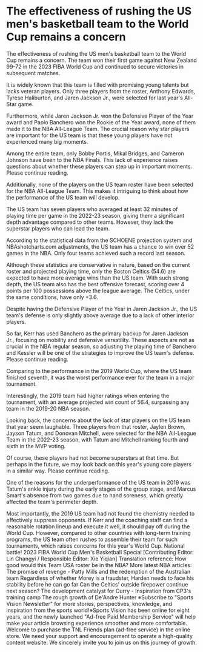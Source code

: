 # The effectiveness of rushing the US men's basketball team to the World Cup remains a concern 
 The effectiveness of rushing the US men's basketball team to the World Cup remains a concern. The team won their first game against New Zealand 99-72 in the 2023 FIBA World Cup and continued to secure victories in subsequent matches.

It is widely known that this team is filled with promising young talents but lacks veteran players. Only three players from the roster, Anthony Edwards, Tyrese Haliburton, and Jaren Jackson Jr., were selected for last year's All-Star game.

Furthermore, while Jaren Jackson Jr. won the Defensive Player of the Year award and Paolo Banchero won the Rookie of the Year award, none of them made it to the NBA All-League Team. The crucial reason why star players are important for the US team is that these young players have not experienced many big moments.

Among the entire team, only Bobby Portis, Mikal Bridges, and Cameron Johnson have been to the NBA Finals. This lack of experience raises questions about whether these players can step up in important moments. Please continue reading.

Additionally, none of the players on the US team roster have been selected for the NBA All-League Team. This makes it intriguing to think about how the performance of the US team will develop.

The US team has seven players who averaged at least 32 minutes of playing time per game in the 2022-23 season, giving them a significant depth advantage compared to other teams. However, they lack the superstar players who can lead the team.

According to the statistical data from the SCHOENE projection system and NBAshotcharts.com adjustments, the US team has a chance to win over 52 games in the NBA. Only four teams achieved such a record last season.

Although these statistics are conservative in nature, based on the current roster and projected playing time, only the Boston Celtics (54.6) are expected to have more average wins than the US team. With such strong depth, the US team also has the best offensive forecast, scoring over 4 points per 100 possessions above the league average. The Celtics, under the same conditions, have only +3.6.

Despite having the Defensive Player of the Year in Jaren Jackson Jr., the US team's defense is only slightly above average due to a lack of other interior players.

So far, Kerr has used Banchero as the primary backup for Jaren Jackson Jr., focusing on mobility and defensive versatility. These aspects are not as crucial in the NBA regular season, so adjusting the playing time of Banchero and Kessler will be one of the strategies to improve the US team's defense. Please continue reading.

Comparing to the performance in the 2019 World Cup, where the US team finished seventh, it was the worst performance ever for the team in a major tournament.

Interestingly, the 2019 team had higher ratings when entering the tournament, with an average projected win count of 56.4, surpassing any team in the 2019-20 NBA season.

Looking back, the concerns about the lack of star players on the US team that year seem laughable. Three players from that roster, Jaylen Brown, Jayson Tatum, and Donovan Mitchell, were selected for the NBA All-League Team in the 2022-23 season, with Tatum and Mitchell ranking fourth and sixth in the MVP voting.

Of course, these players had not become superstars at that time. But perhaps in the future, we may look back on this year's young core players in a similar way. Please continue reading.

One of the reasons for the underperformance of the US team in 2019 was Tatum's ankle injury during the early stages of the group stage, and Marcus Smart's absence from two games due to hand soreness, which greatly affected the team's perimeter depth.

Most importantly, the 2019 US team had not found the chemistry needed to effectively suppress opponents. If Kerr and the coaching staff can find a reasonable rotation lineup and execute it well, it should pay off during the World Cup. However, compared to other countries with long-term training programs, the US team often rushes to assemble their team for such tournaments, which raises concerns for this year's World Cup. National battle! 2023 FIBA World Cup Men's Basketball Special [Contributing Editor: Lin Changyi / Responsible Editor: Xie Yiqian] Translation reference: How good would this Team USA roster be in the NBA? More latest NBA articles: The promise of revenge - Patty Mills and the redemption of the Australian team Regardless of whether Morey is a fraudster, Harden needs to face his stability before he can go far Can the Celtics' outside firepower continue next season? The development catalyst for Curry - Inspiration from CP3's training camp The rough growth of De'Andre Hunter ※Subscribe to "Sports Vision Newsletter" for more stories, perspectives, knowledge, and inspiration from the sports world!※Sports Vision has been online for eight years, and the newly launched "Ad-free Paid Membership Service" will help make your article browsing experience smoother and more comfortable. Welcome to purchase the TNL Friends plan (ad-free service) in the online store. We need your support and encouragement to operate a high-quality content website. We sincerely invite you to join us on this journey of growth.